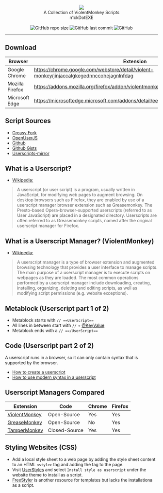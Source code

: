 <p align="center">
<a href="https://violentmonkey.github.io/"><img src="https://github.com/n1ckDotEXE/violentmonkey-scripts/blob/master/img/violentmonkey.png"></a>
<br>
A Collection of ViolentMonkey Scripts
<br>
n1ckDotEXE
<br>
<br>
<img alt="GitHub repo size" src="https://img.shields.io/github/repo-size/n1ckDotEXE/violentmonkey-scripts?style=flat-square">
<img alt="GitHub last commit" src="https://img.shields.io/github/last-commit/n1ckDotEXE/violentmonkey-scripts?style=flat-square">
<img alt="GitHub" src="https://img.shields.io/github/license/n1ckDotEXE/violentmonkey-scripts?style=flat-square">
</p>

---
## Download
| Browser         | Extension                                                                                 |
| --------------- | ----------------------------------------------------------------------------------------- |
| Google Chrome   | https://chrome.google.com/webstore/detail/violent-monkey/jinjaccalgkegednnccohejagnlnfdag |
| Mozilla Firefox | https://addons.mozilla.org/firefox/addon/violentmonkey/                                   |
| Microsoft Edge  | https://microsoftedge.microsoft.com/addons/detail/eeagobfjdenkkddmbclomhiblgggliao        |

## Script Sources
* <a href="https://greasyfork.org/en">Greasy Fork</a>
* <a href="https://openuserjs.org/">OpenUserJS</a>
* <a href="https://github.com/search?q=%22%3D%3DUserScript%3D%3D%22">Github</a>
* <a href="https://gist.github.com/search?l=JavaScript&o=desc&q=%22%3D%3DUserScript%3D%3D%22&s=updated">Github Gists</a>
* <a href="https://userscripts-mirror.org/">Userscripts-mirror</a>

## What is a Userscript?
* <a href="https://en.wikipedia.org/wiki/Userscript">Wikipedia:</a>
> A userscript (or user script) is a program, usually written in JavaScript, for modifying web pages to augment browsing. On desktop browsers such as Firefox, they are enabled by use of a userscript manager browser extension such as Greasemonkey. The Presto-based Opera-browser-supported userscripts (referred to as User JavaScript) are placed in a designated directory. Userscripts are often referred to as Greasemonkey scripts, named after the original userscript manager for Firefox.

## What is a Userscript Manager? (ViolentMonkey)
* <a href="https://en.wikipedia.org/wiki/Userscript">Wikipedia:</a>
>A userscript manager is a type of browser extension and augmented browsing technology that provides a user interface to manage scripts. The main purpose of a userscript manager is to execute scripts on webpages as they are loaded. The most common operations performed by a userscript manager include downloading, creating, installing, organizing, deleting and editing scripts, as well as modifying script permissions (e.g. website exceptions).

## Metablock (Userscript part 1 of 2)
* Metablock starts with `// ==UserScript==`
* All lines in between start with `//` + <a href="https://violentmonkey.github.io/api/metadata-block/">@KeyValue</a>
* Metablock ends with a `// ==/UserScript==`

## Code (Userscript part 2 of 2)
A userscript runs in a browser, so it can only contain syntax that is supported by the browser.
* <a href="https://violentmonkey.github.io/guide/creating-a-userscript/">How to create a userscript</a>
* <a href="https://violentmonkey.github.io/guide/using-modern-syntax/">How to use modern syntax in a userscript</a>

## Userscript Managers Compared
|Extension|Code|Chrome|Firefox|
|-|-|-|-|
|<a href="https://violentmonkey.github.io/">ViolentMonkey</a>|Open-Source|Yes|Yes|
|<a href="https://github.com/greasemonkey/greasemonkey/">GreaseMonkey</a>|Open-Source|No|Yes|
|<a href="https://www.tampermonkey.net/">TamperMonkey</a>|Closed-Source|Yes|Yes|

## Styling Websites (CSS)
 * Add a local style sheet to a web page by adding the style sheet content to an HTML `<style>` tag and adding the tag to the page.
 * Visit <a href="https://www.userstyles.org/">UserStyles</a> and select `Install style as userscript` under the website theme to install as a script.
 * <a href="https://freestyler.ws/">FreeStyler</a> is another resource for templates but lacks the installationa as a script.

